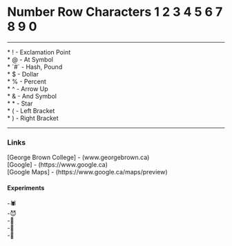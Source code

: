 <h1>Number Row Characters 1 2 3 4 5 6 7 8 9 0 </h1>
<hr>
* ! - Exclamation Point  <br>
* @ - At Symbol  <br>
* `#` - Hash, Pound  <br>
* $ - Dollar   <br>
* % - Percent   <br>
* ^ - Arrow Up  <br>
* & - And Symbol  <br>
* * - Star  <br>
* ( - Left Bracket <br> 
* ) - Right Bracket   <br>
<hr>
<h3>Links</h3>
[George Brown College] - (www.georgebrown.ca)  <br> 
[Google] - (https://www.google.ca)<br>
[Google Maps] - (https://www.google.ca/maps/preview)
  
<h4>Experiments</h4>
-🕷️<br>
-😈<br>
-👻<br>
-🍭<br>
-🧛<br>
